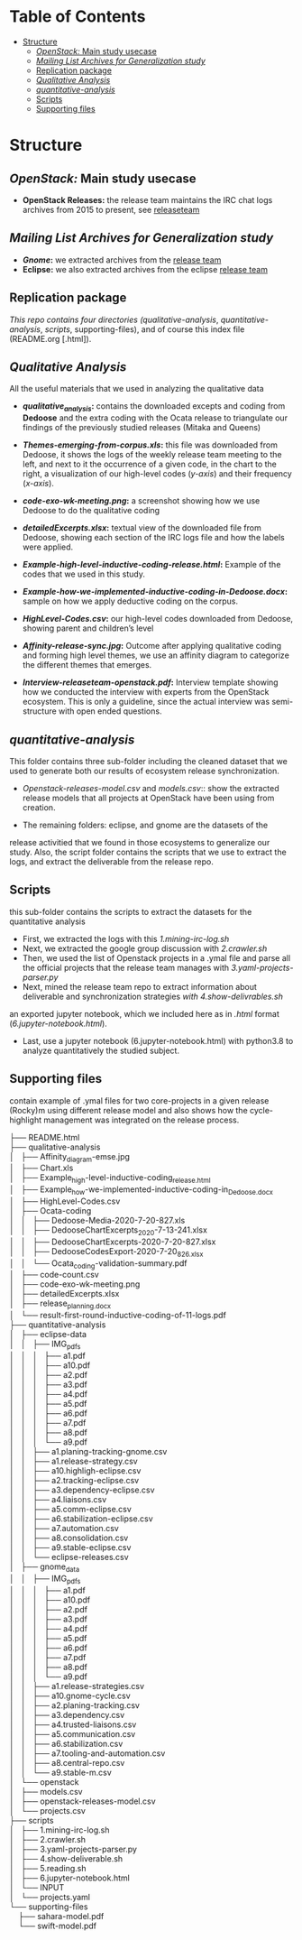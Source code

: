 
# Table of Contents

-   [Structure](#org83189dc)
    -   [*OpenStack:* Main study usecase](#orgf1f36a9)
    -   [*Mailing List Archives for Generalization study*](#org82b3058)
    -   [Replication package](#org8626900)
    -   [*Qualitative Analysis*](#org2d4f46c)
    -   [*quantitative-analysis*](#org6995f82)
    -   [Scripts](#org69b2109)
    -   [Supporting files](#org4261ffd)



<a id="org83189dc"></a>

# Structure


<a id="orgf1f36a9"></a>

## *OpenStack:* Main study usecase

-   **OpenStack Releases:** the release team maintains the IRC chat logs archives from 2015
    to present, see [releaseteam](http://eavesdrop.openstack.org/meetings/releaseteam/)


<a id="org82b3058"></a>

## *Mailing List Archives for Generalization study*

-   ***Gnome*:** we extracted archives from the [release team](https://mail.gnome.org/archives/release-team/)
-   **Eclipse:** we also extracted archives from the eclipse
    [release team](https://www.eclipse.org/lists/platform-releng-dev/index.html)


<a id="org8626900"></a>

## Replication package

*This repo contains four directories (qualitative-analysis*, *quantitative-analysis*,
*scripts*, supporting-files), and of course this index file (README.org [.html]).


<a id="org2d4f46c"></a>

## *Qualitative Analysis*

All the useful materials that we used in analyzing the qualitative data

-   ***qualitative<sub>analysis</sub>*:** contains the downloaded excepts and coding
    from **Dedoose** and the extra coding with the Ocata release to
    triangulate our findings of the previously studied releases (Mitaka and Queens)

-   ***Themes-emerging-from-corpus.xls*:** this file was downloaded from Dedoose, it shows the logs
    of the weekly release team meeting to the left, and next to it the
    occurrence of a given code, in the chart to the right, a visualization
    of our high-level codes (*y-axis*) and their frequency (*x-axis*).

-   ***code-exo-wk-meeting.png*:** a screenshot showing how we use Dedoose to
    do the qualitative coding

-   ***detailedExcerpts.xlsx*:** textual view of the downloaded file from
    Dedoose, showing each section of the IRC logs file and how the labels were applied.

-   ***Example-high-level-inductive-coding-release.html*:** Example of the
    codes that we used in this study.

-   ***Example-how-we-implemented-inductive-coding-in-Dedoose.docx*:** sample
    on how we apply deductive coding on the corpus.

-   ***HighLevel-Codes.csv*:** our high-level codes downloaded from Dedoose,
    showing parent and children&rsquo;s level

-   ***Affinity-release-sync.jpg*:** Outcome after applying qualitative coding
    and forming high level themes, we use an affinity diagram to
    categorize the different themes that emerges.

-   ***Interview-releaseteam-openstack.pdf*:** Interview template showing
    how we conducted the interview with experts from the OpenStack
    ecosystem. This is only a guideline, since the actual interview was
    semi-structure with open ended questions.


<a id="org6995f82"></a>

## *quantitative-analysis*

This folder contains three sub-folder including the cleaned dataset that
we used to generate both our results of ecosystem release synchronization.

-   *Openstack-releases-model.csv* and *models.csv*:: show the extracted release models that
    all projects at OpenStack have been using from creation.

-   The remaining folders: eclipse, and gnome are the datasets of the

release activitied that we found in those ecosystems to generalize our
study. Also, the script folder contains the scripts that we use to
extract the logs, and extract the deliverable from the release repo.


<a id="org69b2109"></a>

## Scripts

this sub-folder contains the scripts to extract the datasets for the quantitative analysis

-   First, we extracted the logs with this *1.mining-irc-log.sh*
-   Next, we extracted the google group discussion with *2.crawler.sh*
-   Then, we used the list of Openstack projects in a .ymal file and parse
    all the official projects that the release team manages with
    *3.yaml-projects-parser.py*
-   Next, mined the release team repo to extract information about
    deliverable and synchronization strategies *with 4.show-delivrables.sh*

an exported jupyter notebook, which we included here as in *.html* format
(*6.jupyter-notebook.html*).

-   Last, use a jupyter notebook (6.jupyter-notebook.html) with python3.8
    to analyze quantitatively the studied subject.


<a id="org4261ffd"></a>

## Supporting files

contain example of .ymal files for two core-projects in a given release
(Rocky)m using different release model and also shows how the
cycle-highlight management was integrated on the release process.

<p class="verse">
├── README.html<br>
├── qualitative-analysis<br>
│   ├── Affinity<sub>diagram</sub>-emse.jpg<br>
│   ├── Chart.xls<br>
│   ├── Example<sub>high</sub>-level-inductive-coding<sub>release.html</sub><br>
│   ├── Example<sub>how</sub>-we-implemented-inductive-coding-in<sub>Dedoose.docx</sub><br>
│   ├── HighLevel-Codes.csv<br>
│   ├── Ocata-coding<br>
│   │   ├── Dedoose-Media-2020-7-20-827.xls<br>
│   │   ├── DedooseChartExcerpts<sub>2020</sub>-7-13-241.xlsx<br>
│   │   ├── DedooseChartExcerpts-2020-7-20-827.xlsx<br>
│   │   ├── DedooseCodesExport-2020-7-20<sub>826.xlsx</sub><br>
│   │   └── Ocata<sub>coding</sub>-validation-summary.pdf<br>
│   ├── code-count.csv<br>
│   ├── code-exo-wk-meeting.png<br>
│   ├── detailedExcerpts.xlsx<br>
│   ├── release<sub>planning.docx</sub><br>
│   └── result-first-round-inductive-coding-of-11-logs.pdf<br>
├── quantitative-analysis<br>
│   ├── eclipse-data<br>
│   │   ├── IMG<sub>pdfs</sub><br>
│   │   │   ├── a1.pdf<br>
│   │   │   ├── a10.pdf<br>
│   │   │   ├── a2.pdf<br>
│   │   │   ├── a3.pdf<br>
│   │   │   ├── a4.pdf<br>
│   │   │   ├── a5.pdf<br>
│   │   │   ├── a6.pdf<br>
│   │   │   ├── a7.pdf<br>
│   │   │   ├── a8.pdf<br>
│   │   │   └── a9.pdf<br>
│   │   ├── a1.planing-tracking-gnome.csv<br>
│   │   ├── a1.release-strategy.csv<br>
│   │   ├── a10.highligh-eclipse.csv<br>
│   │   ├── a2.tracking-eclipse.csv<br>
│   │   ├── a3.dependency-eclipse.csv<br>
│   │   ├── a4.liaisons.csv<br>
│   │   ├── a5.comm-eclipse.csv<br>
│   │   ├── a6.stabilization-eclipse.csv<br>
│   │   ├── a7.automation.csv<br>
│   │   ├── a8.consolidation.csv<br>
│   │   ├── a9.stable-eclipse.csv<br>
│   │   └── eclipse-releases.csv<br>
│   ├── gnome<sub>data</sub><br>
│   │   ├── IMG<sub>pdfs</sub><br>
│   │   │   ├── a1.pdf<br>
│   │   │   ├── a10.pdf<br>
│   │   │   ├── a2.pdf<br>
│   │   │   ├── a3.pdf<br>
│   │   │   ├── a4.pdf<br>
│   │   │   ├── a5.pdf<br>
│   │   │   ├── a6.pdf<br>
│   │   │   ├── a7.pdf<br>
│   │   │   ├── a8.pdf<br>
│   │   │   └── a9.pdf<br>
│   │   ├── a1.release-strategies.csv<br>
│   │   ├── a10.gnome-cycle.csv<br>
│   │   ├── a2.planing-tracking.csv<br>
│   │   ├── a3.dependency.csv<br>
│   │   ├── a4.trusted-liaisons.csv<br>
│   │   ├── a5.communication.csv<br>
│   │   ├── a6.stabilization.csv<br>
│   │   ├── a7.tooling-and-automation.csv<br>
│   │   ├── a8.central-repo.csv<br>
│   │   └── a9.stable-m.csv<br>
│   └── openstack<br>
│       ├── models.csv<br>
│       ├── openstack-releases-model.csv<br>
│       └── projects.csv<br>
├── scripts<br>
│   ├── 1.mining-irc-log.sh<br>
│   ├── 2.crawler.sh<br>
│   ├── 3.yaml-projects-parser.py<br>
│   ├── 4.show-deliverable.sh<br>
│   ├── 5.reading.sh<br>
│   ├── 6.jupyter-notebook.html<br>
│   └── INPUT<br>
│       └── projects.yaml<br>
└── supporting-files<br>
&#xa0;&#xa0;&#xa0;&#xa0;├── sahara-model.pdf<br>
&#xa0;&#xa0;&#xa0;&#xa0;└── swift-model.pdf<br>
</p>

